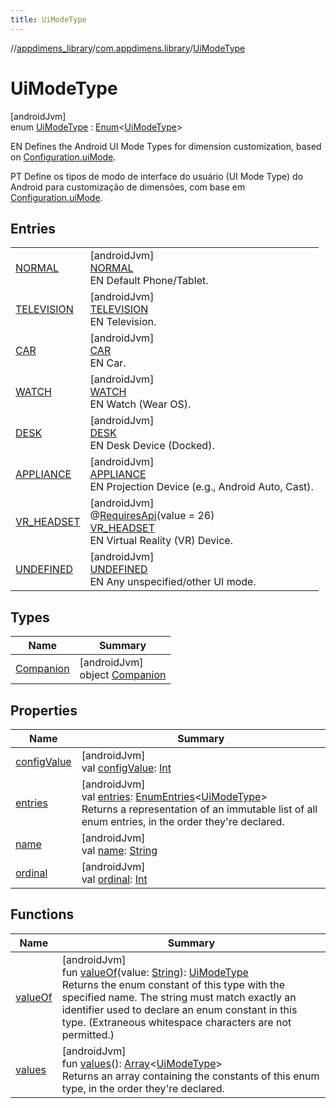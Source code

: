 ```yaml
---
title: UiModeType
---
```

//[appdimens_library](../../../index.html)/[com.appdimens.library](../index.html)/[UiModeType](index.html)



# UiModeType



[androidJvm]\
enum [UiModeType](index.html) : [Enum](https://kotlinlang.org/api/core/kotlin-stdlib/kotlin/-enum/index.html)&lt;[UiModeType](index.html)&gt; 

EN Defines the Android UI Mode Types for dimension customization, based on [Configuration.uiMode](https://developer.android.com/reference/kotlin/android/content/res/Configuration.html#uimode).



PT Define os tipos de modo de interface do usuário (UI Mode Type) do Android para customização de dimensões, com base em [Configuration.uiMode](https://developer.android.com/reference/kotlin/android/content/res/Configuration.html#uimode).



## Entries


| | |
|---|---|
| [NORMAL](-n-o-r-m-a-l/index.html) | [androidJvm]<br>[NORMAL](-n-o-r-m-a-l/index.html)<br>EN Default Phone/Tablet. |
| [TELEVISION](-t-e-l-e-v-i-s-i-o-n/index.html) | [androidJvm]<br>[TELEVISION](-t-e-l-e-v-i-s-i-o-n/index.html)<br>EN Television. |
| [CAR](-c-a-r/index.html) | [androidJvm]<br>[CAR](-c-a-r/index.html)<br>EN Car. |
| [WATCH](-w-a-t-c-h/index.html) | [androidJvm]<br>[WATCH](-w-a-t-c-h/index.html)<br>EN Watch (Wear OS). |
| [DESK](-d-e-s-k/index.html) | [androidJvm]<br>[DESK](-d-e-s-k/index.html)<br>EN Desk Device (Docked). |
| [APPLIANCE](-a-p-p-l-i-a-n-c-e/index.html) | [androidJvm]<br>[APPLIANCE](-a-p-p-l-i-a-n-c-e/index.html)<br>EN Projection Device (e.g., Android Auto, Cast). |
| [VR_HEADSET](-v-r_-h-e-a-d-s-e-t/index.html) | [androidJvm]<br>@[RequiresApi](https://developer.android.com/reference/kotlin/androidx/annotation/RequiresApi.html)(value = 26)<br>[VR_HEADSET](-v-r_-h-e-a-d-s-e-t/index.html)<br>EN Virtual Reality (VR) Device. |
| [UNDEFINED](-u-n-d-e-f-i-n-e-d/index.html) | [androidJvm]<br>[UNDEFINED](-u-n-d-e-f-i-n-e-d/index.html)<br>EN Any unspecified/other UI mode. |


## Types


| Name | Summary |
|---|---|
| [Companion](-companion/index.html) | [androidJvm]<br>object [Companion](-companion/index.html) |


## Properties


| Name | Summary |
|---|---|
| [configValue](config-value.html) | [androidJvm]<br>val [configValue](config-value.html): [Int](https://kotlinlang.org/api/core/kotlin-stdlib/kotlin/-int/index.html) |
| [entries](entries.html) | [androidJvm]<br>val [entries](entries.html): [EnumEntries](https://kotlinlang.org/api/core/kotlin-stdlib/kotlin.enums/-enum-entries/index.html)&lt;[UiModeType](index.html)&gt;<br>Returns a representation of an immutable list of all enum entries, in the order they're declared. |
| [name](../-unit-type/-p-x/index.html#-372974862%2FProperties%2F1376941149) | [androidJvm]<br>val [name](../-unit-type/-p-x/index.html#-372974862%2FProperties%2F1376941149): [String](https://kotlinlang.org/api/core/kotlin-stdlib/kotlin/-string/index.html) |
| [ordinal](../-unit-type/-p-x/index.html#-739389684%2FProperties%2F1376941149) | [androidJvm]<br>val [ordinal](../-unit-type/-p-x/index.html#-739389684%2FProperties%2F1376941149): [Int](https://kotlinlang.org/api/core/kotlin-stdlib/kotlin/-int/index.html) |


## Functions


| Name | Summary |
|---|---|
| [valueOf](value-of.html) | [androidJvm]<br>fun [valueOf](value-of.html)(value: [String](https://kotlinlang.org/api/core/kotlin-stdlib/kotlin/-string/index.html)): [UiModeType](index.html)<br>Returns the enum constant of this type with the specified name. The string must match exactly an identifier used to declare an enum constant in this type. (Extraneous whitespace characters are not permitted.) |
| [values](values.html) | [androidJvm]<br>fun [values](values.html)(): [Array](https://kotlinlang.org/api/core/kotlin-stdlib/kotlin/-array/index.html)&lt;[UiModeType](index.html)&gt;<br>Returns an array containing the constants of this enum type, in the order they're declared. |
